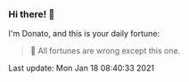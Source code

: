 ### Hi there! 👋 

I'm Donato, and this is your daily fortune:

> 🥠 All fortunes are wrong except this one.

Last update: Mon Jan 18 08:40:33 2021